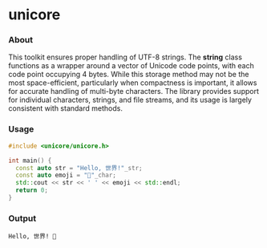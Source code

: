# unicore

### About
This toolkit ensures proper handling of UTF-8 strings. The **string** class functions as a wrapper around a vector of Unicode code points, with each code point occupying 4 bytes. While this storage method may not be the most space-efficient, particularly when compactness is important, it allows for accurate handling of multi-byte characters. The library provides support for individual characters, strings, and file streams, and its usage is largely consistent with standard methods.

### Usage
```c++
#include <unicore/unicore.h>

int main() {
  const auto str = "Hello, 世界!"_str;
  const auto emoji = "🙂"_char;
  std::cout << str << ' ' << emoji << std::endl;
  return 0;
}
```

### Output
```
Hello, 世界! 🙂
```
